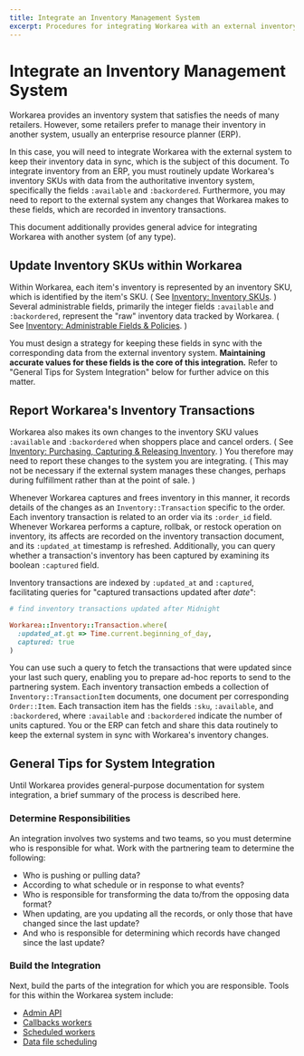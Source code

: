 ```yaml
---
title: Integrate an Inventory Management System
excerpt: Procedures for integrating Workarea with an external inventory system of record
---
```


Integrate an Inventory Management System
======================================================================

Workarea provides an inventory system that satisfies the needs of many retailers.
However, some retailers prefer to manage their inventory in another system, usually an enterprise resource planner (ERP).

In this case, you will need to integrate Workarea with the external system to keep their inventory data in sync, which is the subject of this document.
To integrate inventory from an ERP, you must routinely update Workarea's inventory SKUs with data from the authoritative inventory system, specifically the fields `:available` and `:backordered`.
Furthermore, you may need to report to the external system any changes that Workarea makes to these fields, which are recorded in inventory transactions.

This document additionally provides general advice for integrating Workarea with another system (of any type).


Update Inventory SKUs within Workarea
----------------------------------------------------------------------

Within Workarea, each item's inventory is represented by an inventory SKU, which is identified by the item's SKU.
( See [Inventory: Inventory SKUs](inventory.html#inventory-skus_2). )
Several administrable fields, primarily the integer fields `:available` and `:backordered`, represent the "raw" inventory data tracked by Workarea.
( See [Inventory: Administrable Fields & Policies](inventory.html#administrable-fields-amp-policies_3). )

You must design a strategy for keeping these fields in sync with the corresponding data from the external inventory system.
__Maintaining accurate values for these fields is the core of this integration.__
Refer to "General Tips for System Integration" below for further advice on this matter.


Report Workarea's Inventory Transactions
----------------------------------------------------------------------

Workarea also makes its own changes to the inventory SKU values `:available` and `:backordered` when shoppers place and cancel orders.
( See [Inventory: Purchasing, Capturing & Releasing Inventory](inventory.html#purchasing-capturing-amp-releasing-inventory_14). )
You therefore may need to report these changes to the system you are integrating.
( This may not be necessary if the external system manages these changes, perhaps during fulfillment rather than at the point of sale. )

Whenever Workarea captures and frees inventory in this manner, it records details of the changes as an `Inventory::Transaction` specific to the order.
Each inventory transaction is related to an order via its `:order_id` field.
Whenever Workarea performs a capture, rollbak, or restock operation on inventory, its affects are recorded on the inventory transaction document, and its `:updated_at` timestamp is refreshed.
Additionally, you can query whether a transaction's inventory has been captured by examining its boolean `:captured` field.

Inventory transactions are indexed by `:updated_at` and `:captured`, facilitating queries for "captured transactions updated after _date_":

```ruby
# find inventory transactions updated after Midnight

Workarea::Inventory::Transaction.where(
  :updated_at.gt => Time.current.beginning_of_day,
  captured: true
)
```

You can use such a query to fetch the transactions that were updated since your last such query, enabling you to prepare ad-hoc reports to send to the partnering system.
Each inventory transaction embeds a collection of `Inventory::TransactionItem` documents, one document per corresponding `Order::Item`.
Each transaction item has the fields `:sku`, `:available`, and `:backordered`, where `:available` and `:backordered` indicate the number of units captured.
You or the ERP can fetch and share this data routinely to keep the external system in sync with Workarea's inventory changes.


General Tips for System Integration
----------------------------------------------------------------------

Until Workarea provides general-purpose documentation for system integration, a brief summary of the process is described here.


### Determine Responsibilities

An integration involves two systems and two teams, so you must determine who is responsible for what.
Work with the partnering team to determine the following:

* Who is pushing or pulling data?
* According to what schedule or in response to what events?
* Who is responsible for transforming the data to/from the opposing data format?
* When updating, are you updating all the records, or only those that have changed since the last update?
* And who is responsible for determining which records have changed since the last update?


### Build the Integration

Next, build the parts of the integration for which you are responsible.
Tools for this within the Workarea system include:

* [Admin API](https://plugins.workarea.com/plugins/api-admin)
* [Callbacks workers](workers.html#callbacks-worker_7)
* [Scheduled workers](workers.html#sidekiq-cron-job_5)
* [Data file scheduling](https://plugins.workarea.com/plugins/data-file-scheduling)
